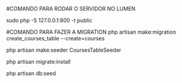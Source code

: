 #COMANDO PARA RODAR O SERVIDOR NO LUMEN

sudo php -S 127.0.0.1:800 -t public

#COMANDO PARA FAZER A MIGRATION
php artisan make:migration create_courses_table --create=courses

php artisan make:seeder CoursesTableSeeder

php artisan migrate:install

php artisan db:seed
